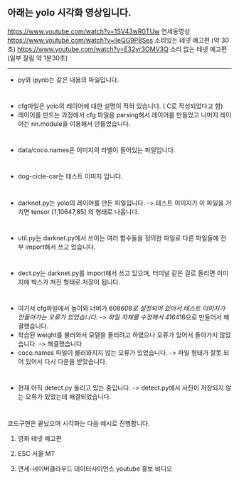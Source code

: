 ## 아래는 yolo 시각화 영상입니다.

https://www.youtube.com/watch?v=1SV43wR0TUw 연세동영상
https://www.youtube.com/watch?v=ileQG9P8Ses 소리있는 테넷 예고편 (약 30초)
https://www.youtube.com/watch?v=E32yr3OMV3Q 소리 없는 테넷 예고편 (일부 잘림 약 1분30초)





---
- py와 ipynb는 같은 내용의 파일입니다.
#
- cfg파일은 yolo의 레이어에 대한 설명이 적혀 있습니다. ( C로 작성되었다고 함) 
- 레이어를 만드는 과정에서 cfg 파일을 parsing해서 레이어를 만들었고 나머지 레이어는 nn.module을 이용해서 만들었습니다.
#
- data/coco.names은 이미지의 라벨이 들어있는 파일입니다.
#
- dog-cicle-car는 테스트 이미지 입니다.
#
- darknet.py는 yolo의 레이어를 만든 파일입니다.  -> 테스트 이미지가 이 파일을 거치면 tensor [1,10647,85] 의 형태로 나옵니다.
#
- util.py는 darknet.py에서 쓰이는 여러 함수들을 정의한 파일로 다른 파일들에 전부 import해서 쓰고 있습니다.
#
- dect.py는 darknet.py를 import해서 쓰고 있으며, 터미널 같은 걸로 돌리면 이미지에 박스가 쳐진 형태로 저장이 됩니다. 
#
#
* 여기서 cfg파일에서 높이와 너비가 608*608로 설정되어 있어서 테스트 이미지가 안돌아가는 오류가 있었습니다. -> 파일 자체를 수정해서 416*416으로 만들어서 해결했습니다.
* 학습된 weight를 불러와서 모델을 돌리려고 하였으나 오류가 있어서 돌아가지 않았습니다. -> 해결했습니다
* coco.names 파일이 불러와지지 않는 오류가 있었습니다. -> 파일 형태가 잘못 되어 있어서 다시 다운을 받았습니다.
#
* 현재 아직 detect.py 돌리고 있는 중입니다. -> detect.py에서 사진이 저장되지 않는 오류가 있었는데 해결되었습니다.
#
코드구현은 끝났으며 시각화는 다음 예시로 진행합니다.

1) 영화 테넷 예고편

2) ESC 서울 MT

3) 연세-네이버클라우드 데이터사이언스 youtube 홍보 비디오

